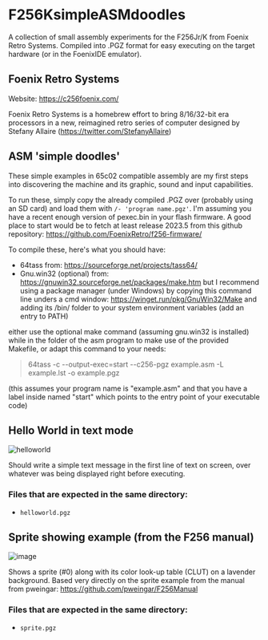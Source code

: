 # F256KsimpleASMdoodles
A collection of small assembly experiments for the F256Jr/K from Foenix Retro Systems. Compiled into .PGZ format for easy executing on the target hardware (or in the FoenixIDE emulator).

## Foenix Retro Systems
Website: https://c256foenix.com/

Foenix Retro Systems is a homebrew effort to bring 8/16/32-bit era processors in a new, reimagined retro series of computer designed by Stefany Allaire (https://twitter.com/StefanyAllaire)

## ASM 'simple doodles'
These simple examples in 65c02 compatible assembly are my first steps into discovering the machine and its graphic, sound and input capabilities.

To run these, simply copy the already compiled .PGZ over (probably using an SD card) and load them with `/- 'program name.pgz'`. I'm assuming you have a recent enough version of pexec.bin in your flash firmware. A good place to start would be to fetch at least release 2023.5 from this github repository: https://github.com/FoenixRetro/f256-firmware/ 

To compile these, here's what you should have:
- 64tass from: https://sourceforge.net/projects/tass64/
- Gnu.win32 (optional) from: https://gnuwin32.sourceforge.net/packages/make.htm but I recommend using a package manager (under Windows) by copying this command line unders a cmd window: https://winget.run/pkg/GnuWin32/Make and adding its /bin/ folder to your system environment variables (add an entry to PATH)

either use the optional make command (assuming gnu.win32 is installed) while in the folder of the asm program to make use of the provided Makefile,
or adapt this command to your needs: 
> 64tass -c --output-exec=start --c256-pgz example.asm -L example.lst -o example.pgz

(this assumes your program name is "example.asm" and that you have a label inside named "start" which points to the entry point of your executable code)

## Hello World in text mode

![helloworld](https://github.com/Mu0n/F256KsimpleASMdoodles-/assets/6774826/b141857a-93dd-4965-b735-4e5280c3d218)

Should write a simple text message in the first line of text on screen, over whatever was being displayed right before executing.

### Files that are expected in the same directory:

* `helloworld.pgz`

## Sprite showing example (from the F256 manual)

![image](https://github.com/Mu0n/F256KsimpleASMdoodles/assets/6774826/f1943fb0-d412-4ced-a743-ac83aec2c465)

Shows a sprite (#0) along with its color look-up table (CLUT) on a lavender background. Based very directly on the sprite example from the manual from pweingar: https://github.com/pweingar/F256Manual 

### Files that are expected in the same directory:

* `sprite.pgz`
